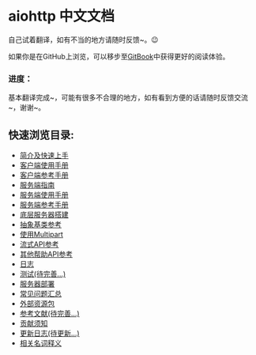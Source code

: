 # aiohttp 中文文档

自己试着翻译，如有不当的地方请随时反馈~。:wink:

如果你是在GitHub上浏览，可以移步至[GitBook](https://hubertroy.gitbooks.io/aiohttp-chinese-documentation/content/aiohttp%E6%96%87%E6%A1%A3/Introduce.html)中获得更好的阅读体验。

### 进度：
基本翻译完成~，可能有很多不合理的地方，如有看到方便的话请随时反馈交流~，谢谢~。

## 快速浏览目录:
* <a href="https://hubertroy.gitbooks.io/aiohttp-chinese-documentation/content/aiohttp%E6%96%87%E6%A1%A3/Introduce.html">简介及快速上手</a>
* <a href="https://hubertroy.gitbooks.io/aiohttp-chinese-documentation/content/aiohttp%E6%96%87%E6%A1%A3/ClientUsage.html">客户端使用手册</a>
* <a href="https://hubertroy.gitbooks.io/aiohttp-chinese-documentation/content/aiohttp%E6%96%87%E6%A1%A3/ClientReference.html">客户端参考手册</a>
* <a href="https://hubertroy.gitbooks.io/aiohttp-chinese-documentation/content/aiohttp%E6%96%87%E6%A1%A3/ServerTutorial.html">服务端指南</a>
* <a href="https://hubertroy.gitbooks.io/aiohttp-chinese-documentation/content/aiohttp%E6%96%87%E6%A1%A3/ServerUsage.html#开发工具箱">服务端使用手册</a>
* <a href="https://hubertroy.gitbooks.io/aiohttp-chinese-documentation/content/aiohttp%E6%96%87%E6%A1%A3/ServerReference.html">服务端参考手册</a>
* <a href="https://hubertroy.gitbooks.io/aiohttp-chinese-documentation/content/aiohttp%E6%96%87%E6%A1%A3/LowLevelServer.html">底层服务器搭建</a>
* <a href="https://hubertroy.gitbooks.io/aiohttp-chinese-documentation/content/aiohttp%E6%96%87%E6%A1%A3/AbstractBaseClasses.html">抽象基类参考</a>
* <a href="https://hubertroy.gitbooks.io/aiohttp-chinese-documentation/content/aiohttp%E6%96%87%E6%A1%A3/WorkWithMultipart.html#mulitipart使用技巧">使用Multipart</a>
* <a href="https://hubertroy.gitbooks.io/aiohttp-chinese-documentation/content/aiohttp%E6%96%87%E6%A1%A3/StreamingAPI.html">流式API参考</a>
* <a href="https://hubertroy.gitbooks.io/aiohttp-chinese-documentation/content/aiohttp%E6%96%87%E6%A1%A3/Helper.html">其他帮助API参考</a>
* <a href="https://hubertroy.gitbooks.io/aiohttp-chinese-documentation/content/aiohttp%E6%96%87%E6%A1%A3/Logging.html">日志</a>
* <a href="https://hubertroy.gitbooks.io/aiohttp-chinese-documentation/content/aiohttp%E6%96%87%E6%A1%A3/Testing.html">测试(待完善...)</a>
* <a href="https://hubertroy.gitbooks.io/aiohttp-chinese-documentation/content/aiohttp%E6%96%87%E6%A1%A3/ServerDeployment.html">服务器部署</a>
* <a href="https://hubertroy.gitbooks.io/aiohttp-chinese-documentation/content/aiohttp%E6%96%87%E6%A1%A3/FrequentlyAskedQuestions.html#在web服务器中如何管理clientsession">常见问题汇总</a>
* <a href="https://hubertroy.gitbooks.io/aiohttp-chinese-documentation/content/aiohttp%E6%96%87%E6%A1%A3/ExternalSources.html">外部资源包</a>
* <a href="https://hubertroy.gitbooks.io/aiohttp-chinese-documentation/content/aiohttp%E6%96%87%E6%A1%A3/Essays.html">参考文献(待完善...)</a>
* <a href="https://hubertroy.gitbooks.io/aiohttp-chinese-documentation/content/aiohttp%E6%96%87%E6%A1%A3/Contributing.html">贡献须知</a>
* <a href="https://aiohttp.readthedocs.io/en/stable/changes.html">更新日志(待更新...)</a>
* <a href="https://hubertroy.gitbooks.io/aiohttp-chinese-documentation/content/aiohttp%E6%96%87%E6%A1%A3/Glossary.html">相关名词释义</a>
